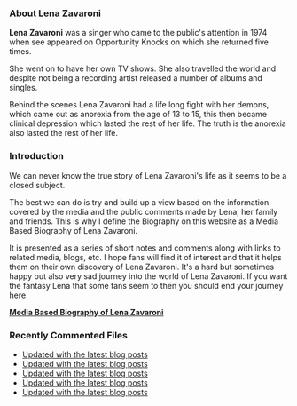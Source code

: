### About Lena Zavaroni

<p><strong>Lena Zavaroni</strong> was a singer who came to the public's attention in 1974 when see appeared on Opportunity Knocks on which she returned five times.</p>

<p>She went on to have her own TV shows. She also travelled the world and despite not being a recording artist released a number of albums and singles.</p>

<p>Behind the scenes Lena Zavaroni had a life long fight with her demons, which came out as anorexia from the age of 13 to 15, this then became clinical depression which lasted the rest of her life. The truth is the anorexia also lasted the rest of her life.</p>

### Introduction

<p>We can never know the true story of Lena Zavaroni's life as it seems to be a closed subject.</p>

<p>The best we can do is try and build up a view based on the information covered by the media and the public comments made by Lena, her family and friends. This is why I define the Biography on this website as a Media Based Biography of Lena Zavaroni.</p>

<p>It is presented as a series of short notes and comments along with links to related media, blogs, etc. I hope fans will find it of interest and that it helps them on their own discovery of Lena Zavaroni. It's a hard but sometimes happy but also very sad journey into the world of Lena Zavaroni. If you want the fantasy Lena that some fans seem to then you should end your journey here.</p>

<a href="https://fanzoflenazavaroni.github.io/biography/lena-zavaroni/"><strong>Media Based Biography of Lena Zavaroni</strong></a>

### Recently Commented Files

<!-- BLOG-POST-LIST:START -->
- [Updated with the latest blog posts](https://github.com/FanzOfLenaZavaroni/fanzoflenazavaroni.github.io/commit/531512bef92a35ef431663e7158e8f6f4d4c7658)
- [Updated with the latest blog posts](https://github.com/FanzOfLenaZavaroni/fanzoflenazavaroni.github.io/commit/bf24011a7c8156129de890db49ef2b764d9c062d)
- [Updated with the latest blog posts](https://github.com/FanzOfLenaZavaroni/fanzoflenazavaroni.github.io/commit/67137eb67241dc85e4a3f68e97270cb4d50d7014)
- [Updated with the latest blog posts](https://github.com/FanzOfLenaZavaroni/fanzoflenazavaroni.github.io/commit/c052f40383d48700da444cb58d65132511142aef)
- [Updated with the latest blog posts](https://github.com/FanzOfLenaZavaroni/fanzoflenazavaroni.github.io/commit/f6a7acba159ee7cbd8a98f0fd1adbe485d70fcb5)
<!-- BLOG-POST-LIST:END -->
